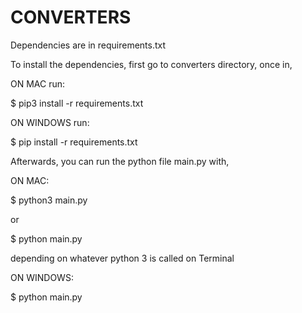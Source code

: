 # CONVERTERS

Dependencies are in requirements.txt

To install the dependencies, first go to converters directory, once in,

ON MAC run:

$ pip3 install -r requirements.txt

ON WINDOWS run:

$ pip install -r requirements.txt


Afterwards, you can run the python file main.py with,

ON MAC:

$ python3 main.py

or

$ python main.py

depending on whatever python 3 is called on Terminal

ON WINDOWS:

$ python main.py
